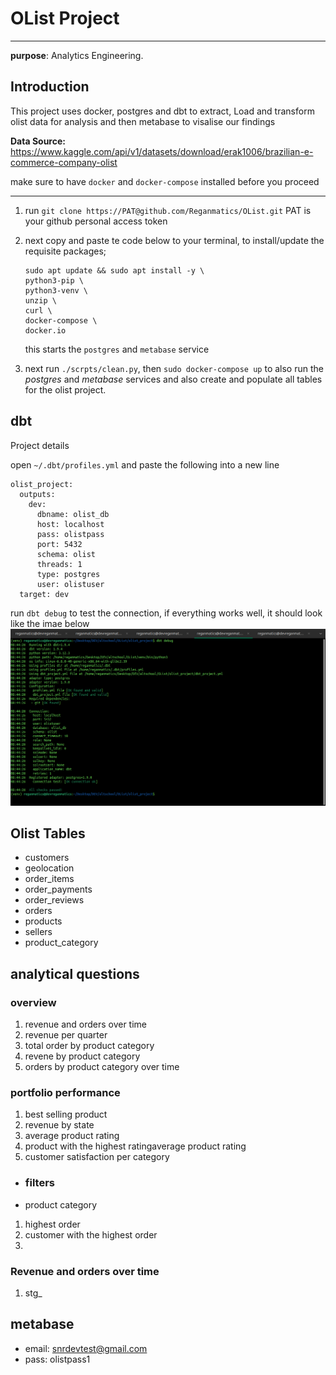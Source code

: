 # OList Project
---------------
<strong>purpose</strong>: Analytics Engineering.
## Introduction

This project uses docker, postgres and dbt to extract, Load and transform olist data for analysis and then metabase to visalise our findings

<strong>Data Source:</strong> https://www.kaggle.com/api/v1/datasets/download/erak1006/brazilian-e-commerce-company-olist

make sure to have ```docker``` and ```docker-compose``` installed before you proceed

---------------------------------------

1. run ```git clone https://PAT@github.com/Reganmatics/OList.git``` PAT is your github personal access token

2. next copy and paste te code below to your terminal, to install/update the requisite packages;

    ```
    sudo apt update && sudo apt install -y \
    python3-pip \
    python3-venv \
    unzip \
    curl \
    docker-compose \
    docker.io
    ```

    this starts the ```postgres``` and ```metabase``` service 

3. next run `./scrpts/clean.py`, then 
`sudo docker-compose up`
 to also run the *postgres* and *metabase* services and also create and populate all tables for the olist project.

## dbt

Project details

open `~/.dbt/profiles.yml` and paste the following into a new line
```
olist_project:
  outputs:
    dev:
      dbname: olist_db
      host: localhost
      pass: olistpass
      port: 5432
      schema: olist
      threads: 1
      type: postgres
      user: olistuser
  target: dev
```

run `dbt debug` to test the connection, if everything works well, it should look like the imae below
![dbt_debug_pass](/img/dbt_debug_pass.png)

## Olist Tables
- customers
- geolocation
- order_items
- order_payments
- order_reviews
- orders
- products
- sellers
- product_category

## analytical questions
### overview
1. revenue and orders over time 
2. revenue per quarter
3. total order by product category
4. revene by product category
5. orders by product category over time


### portfolio performance
1. best selling product
2. revenue by state
3. average product rating
4. product with the highest ratingaverage product rating
5. customer satisfaction per category

- ### filters
- product category

1. highest order
2. customer with the highest order
3. 


### Revenue and orders over time

1. stg_

## metabase
- email: snrdevtest@gmail.com
- pass: olistpass1